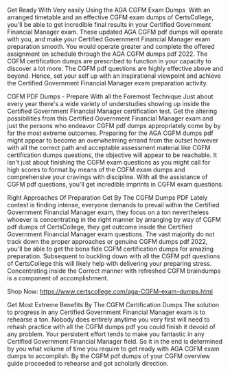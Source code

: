 Get Ready With Very easily Using the AGA CGFM Exam Dumps 
With an arranged timetable and an effective CGFM exam dumps of CertsCollege, you'll be able to get incredible final results in your Certified Government Financial Manager exam. These updated AGA CGFM pdf dumps will operate with you, and make your Certified Government Financial Manager exam preparation smooth. You would operate greater and complete the offered assignment on schedule through the AGA CGFM dumps pdf 2022. The CGFM certification dumps are prescribed to function in your capacity to discover a lot more. The CGFM pdf questions are highly effective above and beyond. Hence, set your self up with an inspirational viewpoint and achieve the Certified Government Financial Manager exam preparation activity. 



CGFM PDF Dumps - Prepare With all the Foremost Technique
Just about every year there's a wide variety of understudies showing up inside the Certified Government Financial Manager certification test. Get the altering possibilities from this Certified Government Financial Manager exam and just the persons who endeavor CGFM pdf dumps appropriately come by by far the most extreme outcomes. Preparing for the AGA CGFM dumps pdf might appear to become an overwhelming errand from the outset however with all the correct path and acceptable assessment material like CGFM certification dumps questions, the objective will appear to be reachable. It isn't just about finishing the CGFM exam questions as you might call for high scores to format by means of the CGFM exam dumps and comprehensive your cravings with discipline. With all the assistance of CGFM pdf questions, you'll get incredible imprints in CGFM exam questions.



Right Approaches Of Preparation Get By The CGFM Dumps PDF
Lately contest is finding intense, everyone demands to prevail within the Certified Government Financial Manager exam, they focus on a ton nevertheless whoever is concentrating in the right manner by arranging by way of CGFM pdf dumps of CertsCollege, they get outcome inside the Certified Government Financial Manager exam questions. The vast majority do not track down the proper approaches or genuine CGFM dumps pdf 2022, you'll be able to get the bona fide CGFM certification dumps for amazing preparation. Subsequent to buckling down with all the CGFM pdf questions of CertsCollege this will likely help with delivering your preparing stress. Concentrating inside the Correct manner with refreshed CGFM braindumps is a component of accomplishment.

Shop Now: https://www.certscollege.com/aga-CGFM-exam-dumps.html

Get Most Extreme Benefits By The CGFM Certification Dumps
The solution to progress in any Certified Government Financial Manager exam is to rehearse a ton. Nobody does entirely anytime you very first will need to rehash practice with all the CGFM dumps pdf you could finish it devoid of any problem. Your persistent effort tends to make you fantastic in any Certified Government Financial Manager field. So it in the end is determined by you what volume of time you require to get ready with AGA CGFM exam dumps to accomplish. By the CGFM pdf dumps of your CGFM overview guide proceeded to rehearse and got scholarly direction.
